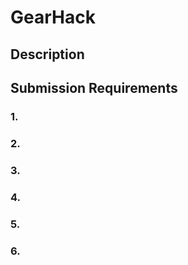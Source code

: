 # GearHack

## Description

## Submission Requirements
### 1. 
### 2. 
### 3. 
### 4. 
### 5. 
### 6. 

